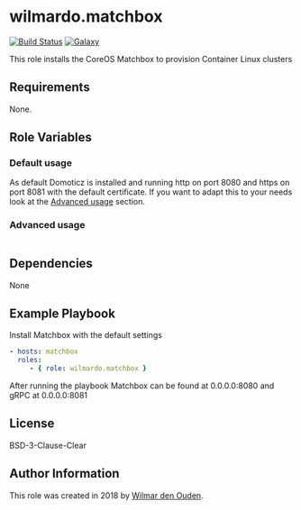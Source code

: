 # wilmardo.matchbox

[![Build Status](https://travis-ci.org/wilmardo/ansible-role-matchbox.svg?branch=master)](https://travis-ci.org/wilmardo/ansible-role-matchbox)
[![Galaxy](https://img.shields.io/badge/galaxy-wilmardo.matchbox-blue.svg)](https://galaxy.ansible.com/wilmardo/matchbox/)

This role installs the CoreOS Matchbox to provision Container Linux clusters

## Requirements

None.

## Role Variables

### Default usage

As default Domoticz is installed and running http on port 8080 and https on port 8081 with the default certificate. 
If you want to adapt this to your needs look at the [Advanced usage](#advanced-usage) section.

### Advanced usage
```yaml
```

## Dependencies

None

## Example Playbook

Install Matchbox with the default settings
```yaml
- hosts: matchbox
  roles:
     - { role: wilmardo.matchbox }
```
After running the playbook Matchbox can be found at 0.0.0.0:8080 and gRPC at 0.0.0.0:8081

## License

BSD-3-Clause-Clear

## Author Information

This role was created in 2018 by [Wilmar den Ouden](https://wilmardenouden.nl).
